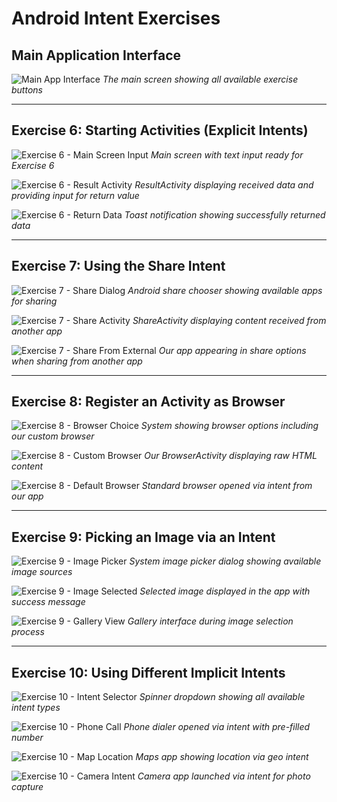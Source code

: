 # Android Intent Exercises

## Main Application Interface
![Main App Interface](demo-images/main_screen.png)
*The main screen showing all available exercise buttons*

---

## Exercise 6: Starting Activities (Explicit Intents)

![Exercise 6 - Main Screen Input](demo-images/exercise6_main_input.png)
*Main screen with text input ready for Exercise 6*

![Exercise 6 - Result Activity](demo-images/exercise6_result_activity.png)
*ResultActivity displaying received data and providing input for return value*

![Exercise 6 - Return Data](demo-images/exercise6_return_toast.png)
*Toast notification showing successfully returned data*

---

## Exercise 7: Using the Share Intent

![Exercise 7 - Share Dialog](demo-images/exercise7_share_dialog.png)
*Android share chooser showing available apps for sharing*

![Exercise 7 - Share Activity](demo-images/exercise7_share_received.png)
*ShareActivity displaying content received from another app*

![Exercise 7 - Share From External](demo-images/exercise7_external_share.png)
*Our app appearing in share options when sharing from another app*

---

## Exercise 8: Register an Activity as Browser

![Exercise 8 - Browser Choice](demo-images/exercise8_browser_chooser.png)
*System showing browser options including our custom browser*

![Exercise 8 - Custom Browser](demo-images/exercise8_custom_browser.png)
*Our BrowserActivity displaying raw HTML content*

![Exercise 8 - Default Browser](demo-images/exercise8_default_browser.png)
*Standard browser opened via intent from our app*

---

## Exercise 9: Picking an Image via an Intent

![Exercise 9 - Image Picker](demo-images/exercise9_image_picker.png)
*System image picker dialog showing available image sources*

![Exercise 9 - Image Selected](demo-images/exercise9_image_displayed.png)
*Selected image displayed in the app with success message*

![Exercise 9 - Gallery View](demo-images/exercise9_gallery_selection.png)
*Gallery interface during image selection process*

---

## Exercise 10: Using Different Implicit Intents

![Exercise 10 - Intent Selector](demo-images/exercise10_spinner_selection.png)
*Spinner dropdown showing all available intent types*

![Exercise 10 - Phone Call](demo-images/exercise10_phone_call.png)
*Phone dialer opened via intent with pre-filled number*

![Exercise 10 - Map Location](demo-images/exercise10_map_location.png)
*Maps app showing location via geo intent*

![Exercise 10 - Camera Intent](demo-images/exercise10_camera_launch.png)
*Camera app launched via intent for photo capture*
